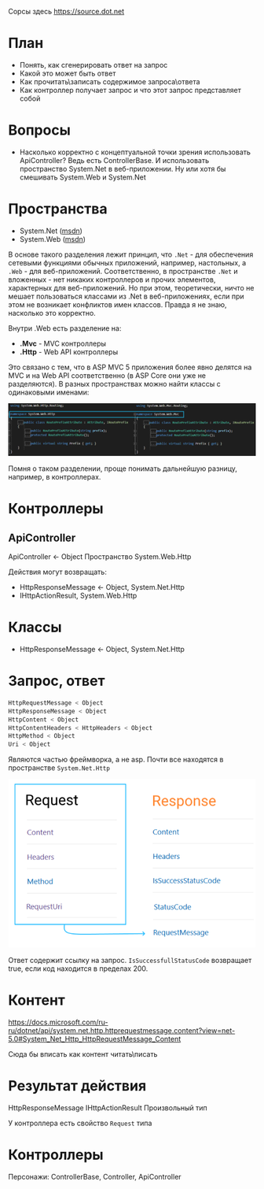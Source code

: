 Сорсы здесь https://source.dot.net

# План

* Понять, как сгенерировать ответ на запрос
* Какой это может быть ответ
* Как прочитать\записать содержимое запроса\ответа
* Как контроллер получает запрос и что этот запрос представляет собой

# Вопросы

* Насколько корректно с концептуальной точки зрения использовать ApiController? Ведь есть ControllerBase. И использовать пространство System.Net в веб-приложении. Ну или хотя бы смешивать System.Web и System.Net

# Пространства

* System.Net ([msdn](https://docs.microsoft.com/ru-ru/dotnet/api/system.net?view=net-5.0))
* System.Web ([msdn](https://docs.microsoft.com/ru-ru/dotnet/api/system.web?view=net-5.0))

В основе такого разделения лежит принцип, что `.Net` - для обеспечения сетевыми функциями обычных приложений, например, настольных, а `.Web` - для веб-приложений. Соответственно, в пространстве `.Net` и вложенных - нет никаких контроллеров и прочих элементов, характерных для веб-приложений. Но при этом, теоретически, ничто не мешает пользоваться классами из .Net в веб-приложениях, если при этом не возникает конфликтов имен классов. Правда я не знаю, насколько это корректно.

Внутри .Web есть разделение на:

* **.Mvc** - MVC контроллеры
* **.Http** - Web API контроллеры

Это связано с тем, что в ASP MVC 5 приложения более явно делятся на MVC и на Web API соответственно (в ASP Core они уже не разделяются). В разных пространствах можно найти классы с одинаковыми именами:

![image-20210629100807383](img/image-20210629100807383.png)

Помня о таком разделении, проще понимать дальнейшую разницу, например, в контроллерах.

# Контроллеры

## ApiController

ApiController ← Object
Пространство System.Web.Http

Действия могут возвращать:

* HttpResponseMessage ← Object, System.Net.Http
* IHttpActionResult, System.Web.Http



# Классы



* HttpResponseMessage ← Object, System.Net.Http

# Запрос, ответ

```c#
HttpRequestMessage < Object
HttpResponseMessage < Object
HttpContent < Object
HttpContentHeaders < HttpHeaders < Object
HttpMethod < Object
Uri < Object
```

Являются частью фреймворка, а не asp. Почти все находятся в пространстве `System.Net.Http`

<img src="img/image-20210628170727304.png" alt="image-20210628170727304" style="zoom:80%;" />

Ответ содержит ссылку на запрос. `IsSuccessfullStatusCode` возвращает true, если код находится в пределах 200.

# Контент

https://docs.microsoft.com/ru-ru/dotnet/api/system.net.http.httprequestmessage.content?view=net-5.0#System_Net_Http_HttpRequestMessage_Content

Сюда бы вписать как контент читать\писать

# Результат действия

HttpResponseMessage
IHttpActionResult
Произвольный тип

У контроллера есть свойство `Request` типа



# Контроллеры

Персонажи: ControllerBase, Controller, ApiController



